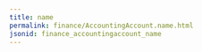 ```yaml
---
title: name
permalink: finance/AccountingAccount.name.html
jsonid: finance_accountingaccount_name
---
```

